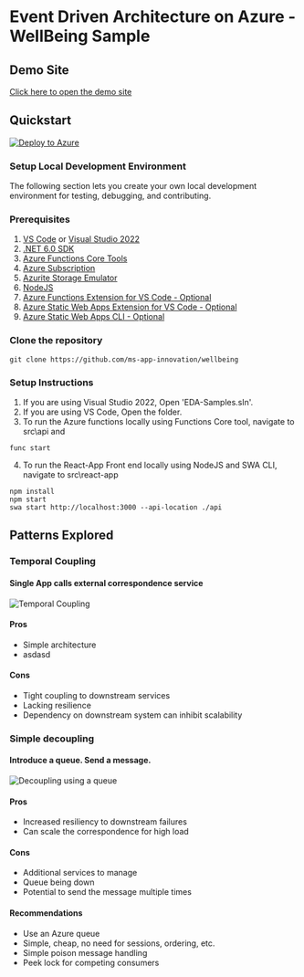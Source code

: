 # Event Driven Architecture on Azure - WellBeing Sample

## Demo Site

[Click here to open the demo site](https://gentle-pebble-07d15961e.1.azurestaticapps.net/)

## Quickstart

[![Deploy to Azure](https://aka.ms/deploytoazurebutton)](https://portal.azure.com/#create/Microsoft.Template/uri/https%3A%2F%2Fraw.githubusercontent.com%2Fms-app-innovation%2Fwellbeing%2Fmain%2Fsrc%2Finfra%2Fazuredeploy.json)

### Setup Local Development Environment
The following section lets you create your own local development environment for testing, debugging, and contributing. 

### Prerequisites
1. [VS Code](https://code.visualstudio.com/) or [Visual Studio 2022](https://visualstudio.microsoft.com/vs/)
2. [.NET 6.0 SDK](https://dotnet.microsoft.com/en-us/download/dotnet/6.0)
3. [Azure Functions Core Tools](https://github.com/Azure/azure-functions-core-tools)
4. [Azure Subscription](https://portal.azure.com/)
5. [Azurite Storage Emulator](https://docs.microsoft.com/en-us/azure/storage/common/storage-use-azurite)
6. [NodeJS](https://nodejs.org/en/download/)
7. [Azure Functions Extension for VS Code - Optional](https://marketplace.visualstudio.com/items?itemName=ms-azuretools.vscode-azurefunctions)
8. [Azure Static Web Apps Extension for VS Code - Optional](https://marketplace.visualstudio.com/items?itemName=ms-azuretools.vscode-azurestaticwebapps)
9. [Azure Static Web Apps CLI - Optional](https://github.com/Azure/static-web-apps-cli)

### Clone the repository

``` git clone https://github.com/ms-app-innovation/wellbeing ```

### Setup Instructions
1. If you are using Visual Studio 2022, Open 'EDA-Samples.sln'.
2. If you are using VS Code, Open the folder.
3. To run the Azure functions locally using Functions Core tool, navigate to src\api and <br />
``` 
func start 
```
4. To run the React-App Front end locally using NodeJS and SWA CLI, navigate to src\react-app <br />
``` 
npm install 
npm start
swa start http://localhost:3000 --api-location ./api 
```


## Patterns Explored
### Temporal Coupling
#### Single App calls external correspondence service
![Temporal Coupling](https://github.com/ms-app-innovation/wellbeing/raw/main/docs/images/1.png)

#### Pros
- Simple architecture
- asdasd 
#### Cons
- Tight coupling to downstream services
- Lacking resilience 
- Dependency on downstream system can inhibit scalability


### Simple decoupling
#### Introduce a queue. Send a message.
![Decoupling using a queue](https://github.com/ms-app-innovation/wellbeing/raw/main/docs/images/2.png)

#### Pros
- Increased resiliency to downstream failures
- Can scale the correspondence for high load

#### Cons
- Additional services to manage
- Queue being down
- Potential to send the message multiple times

#### Recommendations
- Use an Azure queue
- Simple, cheap, no need for sessions, ordering, etc.
- Simple poison message handling
- Peek lock for competing consumers





